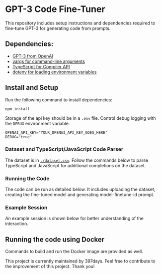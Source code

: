 # GPT-3 Code Fine-Tuner

This repository includes setup instructions and dependencies required to fine-tune GPT-3 for generating code from prompts.

## Dependencies:
- [GPT-3 from OpenAI](https://github.com/openai/openai-node)
- [yargs for command-line arguments](https://github.com/yargs/yargs)
- [TypeScript for Compiler API](https://github.com/microsoft/TypeScript/wiki/Using-the-Compiler-API)
- [dotenv for loading environment variables](https://github.com/motdotla/dotenv)

## Install and Setup

Run the following command to install dependencies:

```shell
npm install
```

Storage of the api key should be in a `.env` file. Control debug logging with the `DEBUG` environment variable.

```
OPENAI_API_KEY="YOUR_OPENAI_API_KEY_GOES_HERE"
DEBUG="true"
```

### Dataset and TypeScript/JavaScript Code Parser
The dataset is in [`./dataset.csv`](./dataset.csv). Follow the commands below to parse TypeScript and JavaScript for additional completions on the dataset.

### Running the Code

The code can be run as detailed below. It includes uploading the dataset, creating the fine-tuned model and generating model-finetune-id prompt.

### Example Session

An example session is shown below for better understanding of the interaction.

## Running the code using Docker

Commands to build and run the Docker image are provided as well.

This project is currently maintained by 397days. Feel free to contribute to the improvement of this project. Thank you!
